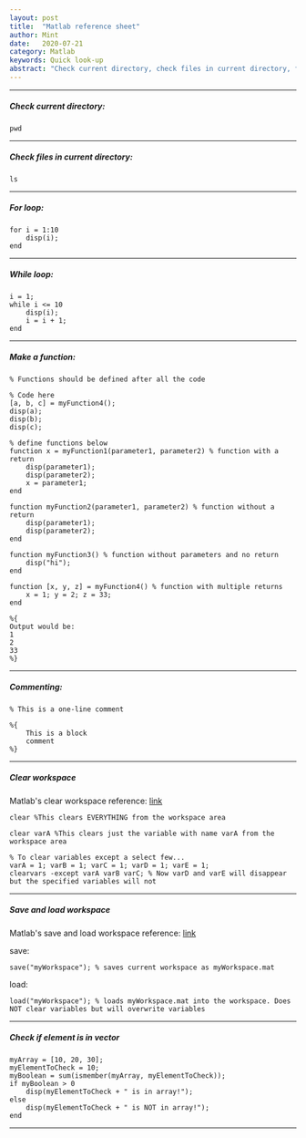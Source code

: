 ```yaml
---
layout: post
title:  "Matlab reference sheet"
author: Mint
date:   2020-07-21
category: Matlab
keywords: Quick look-up
abstract: "Check current directory, check files in current directory, for loop, while loop, functions, comments, ..."
---
```


* * * 

##### Check current directory:

    pwd

* * *

##### Check files in current directory:

    ls

* * *

##### For loop:

    for i = 1:10
        disp(i);
    end

* * *

##### While loop:
    
    i = 1;
    while i <= 10
        disp(i);
        i = i + 1;
    end

* * *

##### Make a function:

    % Functions should be defined after all the code
    
    % Code here
    [a, b, c] = myFunction4();
    disp(a);
    disp(b);
    disp(c);
    
    % define functions below
    function x = myFunction1(parameter1, parameter2) % function with a return
        disp(parameter1);
        disp(parameter2);
        x = parameter1;
    end
    
    function myFunction2(parameter1, parameter2) % function without a return
        disp(parameter1);
        disp(parameter2);
    end
    
    function myFunction3() % function without parameters and no return
        disp("hi");
    end
    
    function [x, y, z] = myFunction4() % function with multiple returns
        x = 1; y = 2; z = 33;
    end
    
    %{
    Output would be:
    1
    2
    33
    %}

* * *

##### Commenting:

    % This is a one-line comment
    
    %{
        This is a block
        comment
    %}

* * *

##### Clear workspace

Matlab's clear workspace reference: [link](https://www.mathworks.com/help/matlab/ref/clear.html)

    clear %This clears EVERYTHING from the workspace area
    
    clear varA %This clears just the variable with name varA from the workspace area
    
    % To clear variables except a select few...
    varA = 1; varB = 1; varC = 1; varD = 1; varE = 1;
    clearvars -except varA varB varC; % Now varD and varE will disappear but the specified variables will not
    
* * *

##### Save and load workspace
Matlab's save and load workspace reference: [link](https://www.mathworks.com/help/matlab/ref/save.html)

save:

    save("myWorkspace"); % saves current workspace as myWorkspace.mat

load:

    load("myWorkspace"); % loads myWorkspace.mat into the workspace. Does NOT clear variables but will overwrite variables

* * *

##### Check if element is in vector

    myArray = [10, 20, 30];
    myElementToCheck = 10;
    myBoolean = sum(ismember(myArray, myElementToCheck));
    if myBoolean > 0
        disp(myElementToCheck + " is in array!");
    else
        disp(myElementToCheck + " is NOT in array!");
    end
    
* * *
